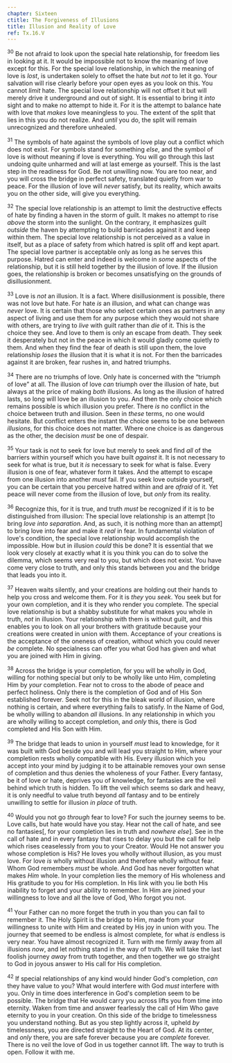 ```yaml
---
chapter: Sixteen
ctitle: The Forgiveness of Illusions
title: Illusion and Reality of Love
ref: Tx.16.V
---
```


<sup>30</sup> Be not afraid to look upon the special hate relationship, for freedom
lies in looking at it. It would be impossible not to know the meaning of
love except for this. For the special love relationship, in which the
meaning of love is *lost*, is undertaken solely to offset the hate but
*not* to let it go. Your salvation will rise clearly before your open
eyes as you look on this. You cannot *limit* hate. The special love
relationship will not offset it but will merely drive it underground and
out of sight. It is essential to bring it *into* sight and to make no
attempt to hide it. For it is the attempt to balance hate with love that
*makes* love meaningless to you. The extent of the split that lies in
this you do not realize. And *until* you do, the split will remain
unrecognized and therefore unhealed.

<sup>31</sup> The symbols of hate against the symbols of love play out a conflict
which does not exist. For symbols stand for something *else*, and the
symbol of love is without meaning if love is everything. You will go
through this last undoing quite unharmed and will at last emerge as
yourself. This is the last step in the readiness for God. Be not
unwilling now. You are too near, and you will cross the bridge in
perfect safety, translated quietly from war to peace. For the illusion
of love will *never* satisfy, but its reality, which awaits you on the
other side, will give you everything.

<sup>32</sup> The special love relationship is an attempt to limit the destructive
effects of hate by finding a haven in the storm of guilt. It makes no
attempt to rise *above* the storm into the sunlight. On the contrary, it
emphasizes guilt *outside* the haven by attempting to build barricades
against it and keep within them. The special love relationship is not
perceived as a value in itself, but as a place of safety from which
hatred is split off and kept apart. The special love partner is
acceptable only as long as he serves this purpose. Hatred can enter and
indeed is welcome in *some* aspects of the relationship, but it is still
held together by the illusion of love. If the illusion goes, the
relationship is broken or becomes unsatisfying on the grounds of
disillusionment.

<sup>33</sup> Love is *not* an illusion. It is a fact. Where disillusionment is
possible, there was not love but hate. For hate *is* an illusion, and
what can change was *never* love. It is certain that those who select
certain ones as partners in any aspect of living and use them for any
purpose which they would not share with others, are trying to *live*
with guilt rather than *die* of it. This is the choice they see. And
love to them is only an escape from death. They seek it desperately but
not in the peace in which it would gladly come quietly *to* them. And
when they find the fear of death is still upon them, the love
relationship *loses* the illusion that it is what it is not. For then
the barricades against it are broken, fear rushes in, and hatred
triumphs.

<sup>34</sup> There are no triumphs of love. Only hate is concerned with the
“triumph of love” at all. The illusion of love *can* triumph over the
illusion of hate, but always at the price of making *both* illusions. As
long as the illusion of hatred lasts, so long will love be an illusion
to you. And then the only choice which remains possible is which
illusion you prefer. There *is* no conflict in the choice between truth
and illusion. Seen in *these* terms, no one would hesitate. But conflict
enters the instant the choice seems to be one between *illusions*, for
this choice does not matter. Where one choice is as dangerous as the
other, the decision *must* be one of despair.

<sup>35</sup> Your task is not to seek for love but merely to seek and find *all*
of the barriers within yourself which you have built *against* it. It is
not necessary to seek for what is true, but it *is* necessary to seek
for what is false. Every illusion is one of fear, whatever form it
takes. And the attempt to escape from one illusion into another *must*
fail. If you seek love outside yourself, you can be certain that you
perceive hatred within and are *afraid* of it. Yet peace will never come
from the illusion of love, but *only* from its reality.

<sup>36</sup> Recognize this, for it is true, and truth *must* be recognized if it
is to be distinguished from illusion: The special love relationship is
an attempt \[to bring *love into separation*. And, as such, it is
nothing more than an attempt\] to bring love into fear and make it
*real* in fear. In fundamental violation of love's condition, the
special love relationship would accomplish the impossible. How but in
illusion *could* this be done? It is essential that we look very closely
at exactly what it is you think you can do to solve the dilemma, which
seems very real to you, but which does not exist. You have come very
close to truth, and only this stands between you and the bridge that
leads you into it.

<sup>37</sup> Heaven waits silently, and your creations are holding out their hands
to help you cross and welcome them. For it is *they* you *seek*. You
seek but for your own completion, and it is they who render you
complete. The special love relationship is but a shabby substitute for
what makes you whole in truth, *not* in illusion. Your relationship with
them is without guilt, and this enables you to look on all your brothers
with gratitude because your creations were created in union *with* them.
Acceptance of your creations is the acceptance of the oneness of
creation, without which you could never *be* complete. No specialness
can offer you what God has given and what you are joined with Him in
giving.

<sup>38</sup> Across the bridge is your completion, for you will be wholly in God,
willing for nothing special but only to be wholly like unto Him,
completing Him by *your* completion. Fear not to cross to the abode of
peace and perfect holiness. Only there is the completion of God and of
His Son established forever. Seek not for this in the bleak world of
illusion, where nothing is certain, and where everything fails to
satisfy. In the Name of God, be wholly willing to abandon *all*
illusions. In any relationship in which you are wholly willing to accept
completion, and *only* this, there is God completed and His Son with
Him.

<sup>39</sup> The bridge that leads to union in yourself *must* lead to knowledge,
for it was built with God beside you and will lead you straight to Him,
where your completion rests wholly compatible with His. Every illusion
which you accept into your mind by judging it to be attainable removes
your own sense of completion and thus denies the wholeness of your
Father. Every fantasy, be it of love or hate, deprives you of knowledge,
for fantasies are the veil behind which truth is hidden. To lift the
veil which seems so dark and heavy, it is only needful to value truth
beyond *all* fantasy and to be entirely unwilling to settle for illusion
*in place* of truth.

<sup>40</sup> Would you not go *through* fear to love? For such the journey seems
to be. Love calls, but hate would have you stay. Hear not the call of
hate, and see no fantasies\[, for your completion lies in truth and
*nowhere else*\]. See in the call of hate and in every fantasy that
rises to delay you but the call for help which rises ceaselessly from
you to your Creator. Would He not answer you whose completion is His? He
loves you wholly without illusion, as you must love. For love *is*
wholly without illusion and therefore wholly without fear. Whom God
remembers *must* be whole. And God has never forgotten what makes *Him*
whole. In your completion lies the memory of His wholeness and His
gratitude to you for His completion. In His link with you lie both His
inability to forget and your ability to remember. In Him are joined your
willingness to love and all the love of God, Who forgot you not.

<sup>41</sup> Your Father can no more forget the truth in you than you can fail to
remember it. The Holy Spirit is the bridge to Him, made from your
willingness to unite with Him and created by His joy in union with you.
The journey that seemed to be endless is almost complete, for what *is*
endless is very near. You have almost recognized it. Turn with me firmly
away from all illusions *now*, and let nothing stand in the way of
truth. We will take the last foolish journey *away* from truth together,
and then together we go straight to God in joyous answer to His call for
His completion.

<sup>42</sup> If special relationships of any kind would hinder God's completion,
*can* they have value to you? What would interfere with God *must*
interfere with you. Only in time does interference in God's completion
seem to be possible. The bridge that He would carry you across lifts you
from time into eternity. Waken from time and answer fearlessly the call
of Him Who gave eternity to you in your creation. On this side of the
bridge to timelessness you understand nothing. But as you step lightly
across it, upheld *by* timelessness, you are directed straight to the
Heart of God. At its center, and *only* there, you are safe forever
because you are *complete* forever. There is no veil the love of God in
us together cannot lift. The way to truth is open. Follow it with me.

